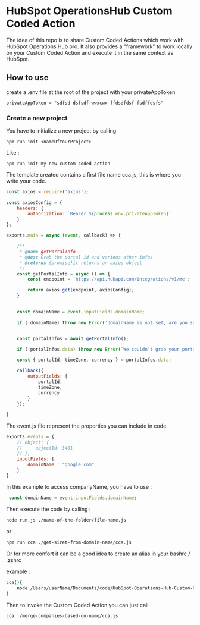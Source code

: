 # HubSpot OperationsHub Custom Coded Action


The idea of this repo is to share Custom Coded Actions which work with HubSpot Operations Hub pro. 
It also provides a "framework" to work locally on your Custom Coded Action and execute it in the same context as HubSpot. 



## How to use

create a .env file at the root of the project with your privateAppToken 

```
privateAppToken = "sdfsd-dsfsdf-wwxcwx-ffdsdfdsf-fsdffdsfs"
```

### Create a new project 


You have to initialize a new project by calling 

```
npm run init <nameOfYourProject>
```

Like :

```
npm run init my-new-custom-coded-action
```

The template created contains a first file name cca.js, this is where you write your code. 



```JavaScript 
const axios = require('axios');

const axiosConfig = {
    headers: {
        authorization: `Bearer ${process.env.privateAppToken}`
    }
};

exports.main = async (event, callback) => {

    /**
     * @name getPortalInfo
     * @desc Grab the portal id and various other infos
     * @returns {promise}it returns an axios object
     */
    const getPortalInfo = async () => {
        const endpoint = `https://api.hubapi.com/integrations/v1/me`;

        return axios.get(endpoint, axiosConfig);
    }

    
    const domainName = event.inputFields.domainName;

    if (!domainName) throw new Error('domainName is not set, are you sure you put domainName in the "properties to include in code" ? ');


    const portalInfos = await getPortalInfo();

    if (!portalInfos.data) throw new Error(`We couldn't grab your portal infos`);

    const { portalId, timeZone, currency } = portalInfos.data;

    callback({
        outputFields: {
            portalId,
            timeZone,
            currency
        }
    });

}
```

The event.js file represent the properties you can include in code. 


```JavaScript
exports.events = {
    // object: {
    //     objectId: 3401
    // },
    inputFields: {
        domainName : "google.com"
    }
}
```

In this example to access companyName, you have to use : 

```JavaScript
 const domainName = event.inputFields.domainName;
```

Then execute the code by calling : 

```bash
node run.js ./name-of-the-folder/file-name.js 
```

or 

```bash
npm run cca ./get-siret-from-domain-name/cca.js
```



Or for more confort it can be a good idea to create an alias in your bashrc / .zshrc

example : 
```bash 
cca(){
    node /Users/userName/Documents/code/HubSpot-Operations-Hub-Custom-Coded-Action/run.js $1;   
}
```

Then to invoke the  Custom Coded Action you can just call 

```bash
cca ./merge-companies-based-on-name/cca.js
```


